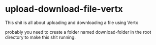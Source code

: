 # upload-download-file-vertx
This shit is all about uploading and downloading a file using Vertx



probably you need to create a folder named download-folder in the root directory to make this shit running.
